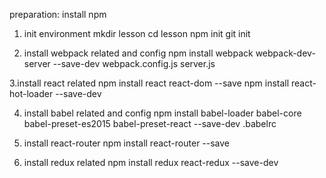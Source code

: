 preparation: install npm

1. init environment
mkdir lesson
cd lesson
npm init 
git init

2. install webpack related and config
npm install webpack webpack-dev-server --save-dev
webpack.config.js
server.js

3.install react related
npm install react react-dom --save
npm install react-hot-loader --save-dev

4. install babel related and config
npm install babel-loader babel-core babel-preset-es2015 babel-preset-react --save-dev
.babelrc

4. install react-router
npm install react-router --save

5. install redux related
npm install redux react-redux --save-dev